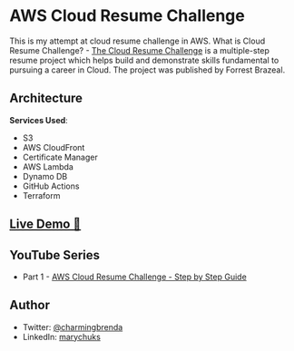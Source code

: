 # AWS Cloud Resume Challenge

This is my attempt at cloud resume challenge in AWS.
What is Cloud Resume Challenge? - [The Cloud Resume Challenge](https://cloudresumechallenge.dev/) is a multiple-step resume project which helps build and demonstrate skills fundamental to pursuing a career in Cloud. The project was published by Forrest Brazeal.

## Architecture


**Services Used**:

- S3
- AWS CloudFront
- Certificate Manager
- AWS Lambda
- Dynamo DB
- GitHub Actions
- Terraform

## [Live Demo 🔗](https://cloudresume.devmary.com/)

## YouTube Series

- Part 1 - [AWS Cloud Resume Challenge - Step by Step Guide](https://youtu.be/3boinmh0CXQ)


 
## Author
- Twitter: [@charmingbrenda](https://twitter.com/charmingbrenda)
- LinkedIn: [marychuks](https://linked.com/in/marychuks)
  
